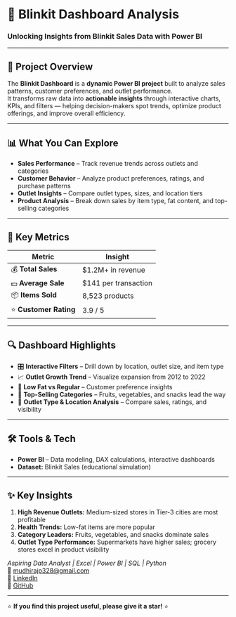 # 🚀 Blinkit Dashboard Analysis

### Unlocking Insights from Blinkit Sales Data with Power BI

---

## 🌟 Project Overview
The **Blinkit Dashboard** is a **dynamic Power BI project** built to analyze sales patterns, customer preferences, and outlet performance.  
It transforms raw data into **actionable insights** through interactive charts, KPIs, and filters — helping decision-makers spot trends, optimize product offerings, and improve overall efficiency.  

---

## 📊 What You Can Explore

- **Sales Performance** – Track revenue trends across outlets and categories  
- **Customer Behavior** – Analyze product preferences, ratings, and purchase patterns  
- **Outlet Insights** – Compare outlet types, sizes, and location tiers  
- **Product Analysis** – Break down sales by item type, fat content, and top-selling categories  

---

## 🎯 Key Metrics

| Metric | Insight |
|--------|---------|
| 💰 **Total Sales** | $1.2M+ in revenue |
| 💵 **Average Sale** | $141 per transaction |
| 📦 **Items Sold** | 8,523 products |
| ⭐ **Customer Rating** | 3.9 / 5 |

---

## 🔍 Dashboard Highlights

- 🎛️ **Interactive Filters** – Drill down by location, outlet size, and item type  
- 📈 **Outlet Growth Trend** – Visualize expansion from 2012 to 2022  
- 🥗 **Low Fat vs Regular** – Customer preference insights  
- 🍌 **Top-Selling Categories** – Fruits, vegetables, and snacks lead the way  
- 🏬 **Outlet Type & Location Analysis** – Compare sales, ratings, and visibility  

---

## 🛠 Tools & Tech

- **Power BI** – Data modeling, DAX calculations, interactive dashboards   
- **Dataset:** Blinkit Sales (educational simulation)  

---

## ✨ Key Insights

1. **High Revenue Outlets:** Medium-sized stores in Tier-3 cities are most profitable  
2. **Health Trends:** Low-fat items are more popular  
3. **Category Leaders:** Fruits, vegetables, and snacks dominate sales  
4. **Outlet Type Performance:** Supermarkets have higher sales; grocery stores excel in product visibility


*Aspiring Data Analyst | Excel | Power BI | SQL | Python*  
📧 mudhirajp328@gmail.com  
🔗 [LinkedIn](https://www.linkedin.com/in/prasad-mudhiraj-979874347/)  
🔗 [GitHub](https://github.com/prasad998889)

---

⭐ **If you find this project useful, please give it a star!** ⭐


